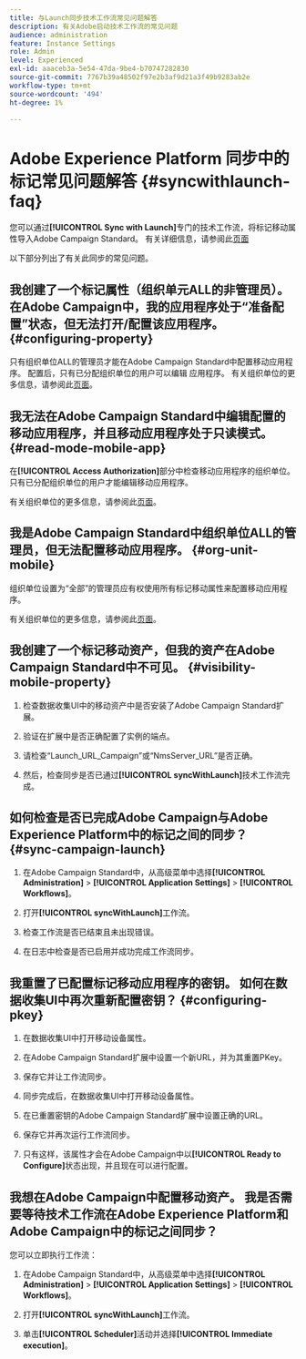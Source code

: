 ```yaml
---
title: 与Launch同步技术工作流常见问题解答
description: 有关Adobe启动技术工作流的常见问题
audience: administration
feature: Instance Settings
role: Admin
level: Experienced
exl-id: aaaceb3a-5e54-47da-9be4-b70747282830
source-git-commit: 7767b39a48502f97e2b3af9d21a3f49b9283ab2e
workflow-type: tm+mt
source-wordcount: '494'
ht-degree: 1%

---
```


# Adobe Experience Platform 同步中的标记常见问题解答 {#syncwithlaunch-faq}

您可以通过&#x200B;**[!UICONTROL Sync with Launch]**&#x200B;专门的技术工作流，将标记移动属性导入Adobe Campaign Standard。 有关详细信息，请参阅此[页面](../../administration/using/technical-workflows.md)

以下部分列出了有关此同步的常见问题。

## 我创建了一个标记属性（组织单元ALL的非管理员）。 在Adobe Campaign中，我的应用程序处于“准备配置”状态，但无法打开/配置该应用程序。 {#configuring-property}

只有组织单位ALL的管理员才能在Adobe Campaign Standard中配置移动应用程序。 配置后，只有已分配组织单位的用户可以编辑
应用程序。 有关组织单位的更多信息，请参阅此[页面](../../administration/using/organizational-units.md)。

## 我无法在Adobe Campaign Standard中编辑配置的移动应用程序，并且移动应用程序处于只读模式。 {#read-mode-mobile-app}

在&#x200B;**[!UICONTROL Access Authorization]**&#x200B;部分中检查移动应用程序的组织单位。 只有已分配组织单位的用户才能编辑移动应用程序。

有关组织单位的更多信息，请参阅此[页面](../../administration/using/organizational-units.md)。

## 我是Adobe Campaign Standard中组织单位ALL的管理员，但无法配置移动应用程序。 {#org-unit-mobile}

组织单位设置为“全部”的管理员应有权使用所有标记移动属性来配置移动应用程序。

有关组织单位的更多信息，请参阅此[页面](../../administration/using/organizational-units.md)。

## 我创建了一个标记移动资产，但我的资产在Adobe Campaign Standard中不可见。 {#visibility-mobile-property}

1. 检查数据收集UI中的移动资产中是否安装了Adobe Campaign Standard扩展。

1. 验证在扩展中是否正确配置了实例的端点。

1. 请检查“Launch_URL_Campaign”或“NmsServer_URL”是否正确。

1. 然后，检查同步是否已通过&#x200B;**[!UICONTROL syncWithLaunch]**&#x200B;技术工作流完成。

## 如何检查是否已完成Adobe Campaign与Adobe Experience Platform中的标记之间的同步？ {#sync-campaign-launch}

1. 在Adobe Campaign Standard中，从高级菜单中选择&#x200B;**[!UICONTROL Administration]** > **[!UICONTROL Application Settings]** > **[!UICONTROL Workflows]**。

1. 打开&#x200B;**[!UICONTROL syncWithLaunch]**&#x200B;工作流。

1. 检查工作流是否已结束且未出现错误。

1. 在日志中检查是否已启用并成功完成工作流同步。

## 我重置了已配置标记移动应用程序的密钥。 如何在数据收集UI中再次重新配置密钥？ {#configuring-pkey}

1. 在数据收集UI中打开移动设备属性。

1. 在Adobe Campaign Standard扩展中设置一个新URL，并为其重置PKey。

1. 保存它并让工作流同步。

1. 同步完成后，在数据收集UI中打开移动设备属性。

1. 在已重置密钥的Adobe Campaign Standard扩展中设置正确的URL。

1. 保存它并再次运行工作流同步。

1. 只有这样，该属性才会在Adobe Campaign中以&#x200B;**[!UICONTROL Ready to Configure]**&#x200B;状态出现，并且现在可以进行配置。

## 我想在Adobe Campaign中配置移动资产。 我是否需要等待技术工作流在Adobe Experience Platform和Adobe Campaign中的标记之间同步？

您可以立即执行工作流：

1. 在Adobe Campaign Standard中，从高级菜单中选择&#x200B;**[!UICONTROL Administration]** > **[!UICONTROL Application Settings]** > **[!UICONTROL Workflows]**。

1. 打开&#x200B;**[!UICONTROL syncWithLaunch]**&#x200B;工作流。

1. 单击&#x200B;**[!UICONTROL Scheduler]**&#x200B;活动并选择&#x200B;**[!UICONTROL Immediate execution]**。
